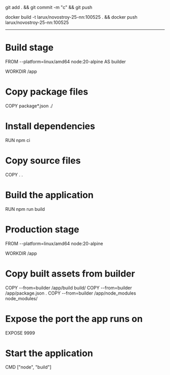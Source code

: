 git add . && git commit -m "c" && git push

docker build -t larux/novostroy-25-nn:100525 . && docker push larux/novostroy-25-nn:100525

---

# Build stage

FROM --platform=linux/amd64 node:20-alpine AS builder

WORKDIR /app

# Copy package files

COPY package\*.json ./

# Install dependencies

RUN npm ci

# Copy source files

COPY . .

# Build the application

RUN npm run build

# Production stage

FROM --platform=linux/amd64 node:20-alpine

WORKDIR /app

# Copy built assets from builder

COPY --from=builder /app/build build/
COPY --from=builder /app/package.json .
COPY --from=builder /app/node_modules node_modules/

# Expose the port the app runs on

EXPOSE 9999

# Start the application

CMD ["node", "build"]
